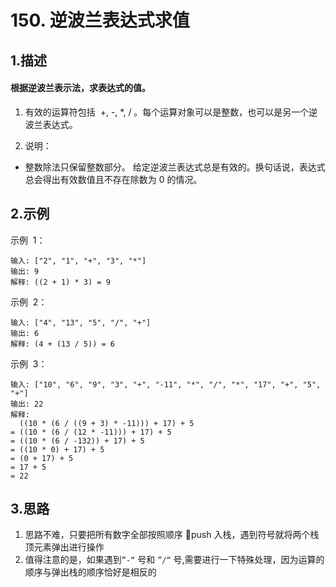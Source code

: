 # 150. 逆波兰表达式求值

## 1.描述

#### 根据逆波兰表示法，求表达式的值。

1. 有效的运算符包括  +, -, \*, / 。每个运算对象可以是整数，也可以是另一个逆波兰表达式。

2. 说明：

- 整数除法只保留整数部分。
  给定逆波兰表达式总是有效的。换句话说，表达式总会得出有效数值且不存在除数为 0 的情况。

## 2.示例

示例  1：

```shell
输入: ["2", "1", "+", "3", "*"]
输出: 9
解释: ((2 + 1) * 3) = 9
```

示例  2：

```shell
输入: ["4", "13", "5", "/", "+"]
输出: 6
解释: (4 + (13 / 5)) = 6
```

示例  3：

```shell
输入: ["10", "6", "9", "3", "+", "-11", "*", "/", "*", "17", "+", "5", "+"]
输出: 22
解释:
  ((10 * (6 / ((9 + 3) * -11))) + 17) + 5
= ((10 * (6 / (12 * -11))) + 17) + 5
= ((10 * (6 / -132)) + 17) + 5
= ((10 * 0) + 17) + 5
= (0 + 17) + 5
= 17 + 5
= 22
```

## 3.思路

1. 思路不难，只要把所有数字全部按照顺序 push 入栈，遇到符号就将两个栈顶元素弹出进行操作
2. 值得注意的是，如果遇到`”-“` 号和 `”/“` 号,需要进行一下特殊处理，因为运算的顺序与弹出栈的顺序恰好是相反的
